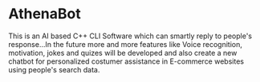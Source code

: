 # AthenaBot

This is an AI based C++ CLI Software which can smartly reply 
to people's response...In the future more and more features
like Voice recognition, motivation, jokes and quizes will be 
developed and also create a new chatbot for personalized 
costumer assistance in E-commerce websites using people's 
search data.
